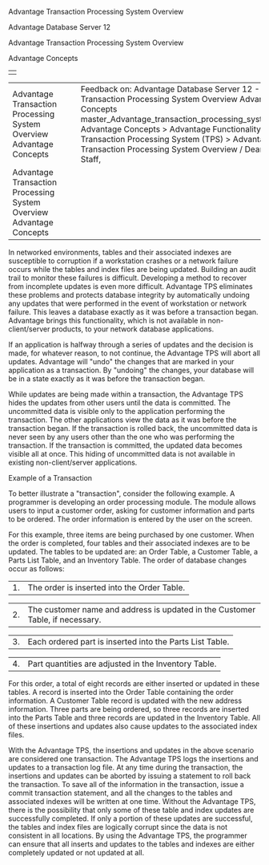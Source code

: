 Advantage Transaction Processing System Overview




Advantage Database Server 12  

Advantage Transaction Processing System Overview

Advantage Concepts

|  |
| --- |
|  |

|  |  |  |  |  |
| --- | --- | --- | --- | --- |
| Advantage Transaction Processing System Overview  Advantage Concepts |  |  | Feedback on: Advantage Database Server 12 - Advantage Transaction Processing System Overview Advantage Concepts master\_Advantage\_transaction\_processing\_system\_overview Advantage Concepts > Advantage Functionality > Transaction Processing System (TPS) > Advantage Transaction Processing System Overview / Dear Support Staff, |  |
| Advantage Transaction Processing System Overview  Advantage Concepts |  |  |  |  |

In networked environments, tables and their associated indexes are susceptible to corruption if a workstation crashes or a network failure occurs while the tables and index files are being updated. Building an audit trail to monitor these failures is difficult. Developing a method to recover from incomplete updates is even more difficult. Advantage TPS eliminates these problems and protects database integrity by automatically undoing any updates that were performed in the event of workstation or network failure. This leaves a database exactly as it was before a transaction began. Advantage brings this functionality, which is not available in non-client/server products, to your network database applications.

If an application is halfway through a series of updates and the decision is made, for whatever reason, to not continue, the Advantage TPS will abort all updates. Advantage will "undo" the changes that are marked in your application as a transaction. By "undoing" the changes, your database will be in a state exactly as it was before the transaction began.

While updates are being made within a transaction, the Advantage TPS hides the updates from other users until the data is committed. The uncommitted data is visible only to the application performing the transaction. The other applications view the data as it was before the transaction began. If the transaction is rolled back, the uncommitted data is never seen by any users other than the one who was performing the transaction. If the transaction is committed, the updated data becomes visible all at once. This hiding of uncommitted data is not available in existing non-client/server applications.

Example of a Transaction

To better illustrate a "transaction", consider the following example. A programmer is developing an order processing module. The module allows users to input a customer order, asking for customer information and parts to be ordered. The order information is entered by the user on the screen.

For this example, three items are being purchased by one customer. When the order is completed, four tables and their associated indexes are to be updated. The tables to be updated are: an Order Table, a Customer Table, a Parts List Table, and an Inventory Table. The order of database changes occur as follows:

|  |  |
| --- | --- |
| 1. | The order is inserted into the Order Table. |

|  |  |
| --- | --- |
| 2. | The customer name and address is updated in the Customer Table, if necessary. |

|  |  |
| --- | --- |
| 3. | Each ordered part is inserted into the Parts List Table. |

|  |  |
| --- | --- |
| 4. | Part quantities are adjusted in the Inventory Table. |

For this order, a total of eight records are either inserted or updated in these tables. A record is inserted into the Order Table containing the order information. A Customer Table record is updated with the new address information. Three parts are being ordered, so three records are inserted into the Parts Table and three records are updated in the Inventory Table. All of these insertions and updates also cause updates to the associated index files.

With the Advantage TPS, the insertions and updates in the above scenario are considered one transaction. The Advantage TPS logs the insertions and updates to a transaction log file. At any time during the transaction, the insertions and updates can be aborted by issuing a statement to roll back the transaction. To save all of the information in the transaction, issue a commit transaction statement, and all the changes to the tables and associated indexes will be written at one time. Without the Advantage TPS, there is the possibility that only some of these table and index updates are successfully completed. If only a portion of these updates are successful, the tables and index files are logically corrupt since the data is not consistent in all locations. By using the Advantage TPS, the programmer can ensure that all inserts and updates to the tables and indexes are either completely updated or not updated at all.